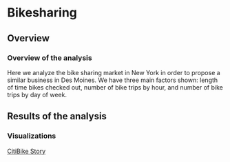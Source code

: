 # Bikesharing

## Overview

### Overview of the analysis

Here we analyze the bike sharing market in New York in order to propose a similar business in Des Moines. We have three main factors shown: length of time bikes checked out, number of bike trips by hour, and number of bike trips by day of week.

## Results of the analysis

### Visualizations
[CitiBike Story](https://public.tableau.com/views/Checkout_Times_for_Users/CheckoutTimesforUsers?:showVizHome=no&:embed=true)
